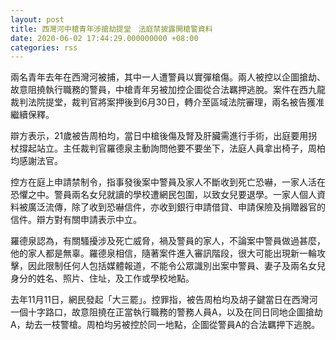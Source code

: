 ```yaml
---
layout: post
title: 西灣河中槍青年涉搶劫提堂　法庭禁披露開槍警資料　
date: 2020-06-02 17:44:29.000000000 +08:00
categories: rss
---
```


兩名青年去年在西灣河被捕，其中一人遭警員以實彈槍傷。兩人被控以企圖搶劫、故意阻撓執行職務的警員，中槍青年另被加控企圖從合法羈押逃脫。案件在西九龍裁判法院提堂，裁判官將案押後到6月30日，轉介至區域法院審理，兩名被告獲准繼續保釋。

辯方表示，21歲被告周柏均，當日中槍後傷及腎及肝臟需進行手術，出庭要用拐杖撐起站立。主任裁判官羅德泉主動詢問他要不要坐下，法庭人員拿出椅子，周柏均感謝法官。

控方在庭上申請禁制令，指事發後案中警員及家人不斷收到死亡恐嚇，一家人活在恐懼之中。警員兩名女兒就讀的學校遭網民包圍，以致女兒要退學。一家人個人資料被廣泛流傳，除了收到恐嚇信件，亦收到銀行申請借貸、申請保險及捐贈器官的信件。辯方對有關申請表示中立。

羅德泉認為，有關騷擾涉及死亡威脅，禍及警員的家人，不論案中警員做過甚麼，他的家人都是無辜。羅德泉相信，隨著案件進入審訊階段，很大可能出現新一輪攻擊，因此限制任何人包括媒體報道，不能令公眾識別出案中警員、妻子及兩名女兒身分的姓名、照片、住址，及工作或學校地點。

去年11月11日，網民發起「大三罷」。控罪指，被告周柏均及胡子鍵當日在西灣河一個十字路口，故意阻撓在正當執行職務的警務人員A，以及在同日同地企圖搶劫A，劫去一枝警槍。周柏均另被控於同一地點，企圖從警員A的合法羈押下逃脫。
